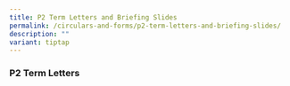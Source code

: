 ```yaml
---
title: P2 Term Letters and Briefing Slides
permalink: /circulars-and-forms/p2-term-letters-and-briefing-slides/
description: ""
variant: tiptap
---
```

<h3>P2 Term Letters</h3><p></p>